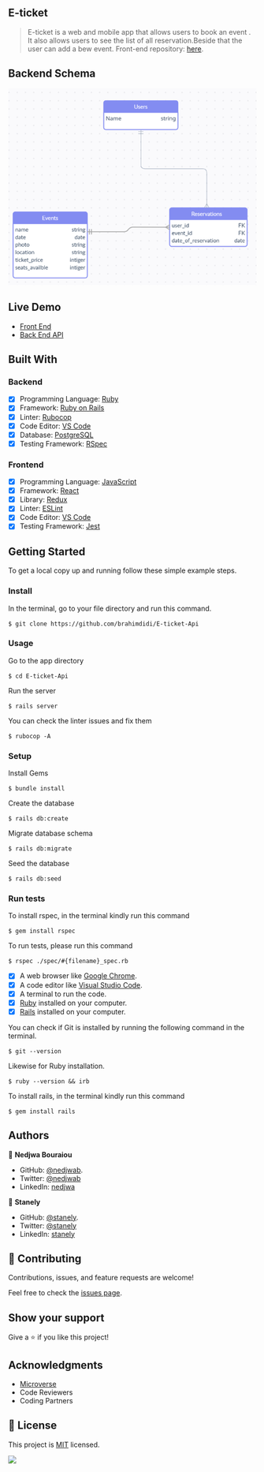 

## E-ticket

> E-ticket is a web and mobile app that allows users to book an event . It also allows users to see the list of all reservation.Beside that the user can add a bew event.
>Front-end repository: [here](https://github.com/nedjwab/e-ticket-frontend).

## Backend Schema
![here](https://github.com/brahimdidi/E-ticket-Api/blob/auth/Image20221020000256.png)

## Live Demo
- [Front End](https://github.com/nedjwab/e-ticket-frontend) 
- [Back End API](https://radiant-island-08872.herokuapp.com/)

## Built With

### Backend

- [x] Programming Language: [Ruby](https://www.ruby-lang.org/en/)
- [x] Framework: [Ruby on Rails](https://rubyonrails.org/)
- [x] Linter: [Rubocop](https://rubocop.org/)
- [x] Code Editor: [VS Code](https://code.visualstudio.com/)
- [x] Database: [PostgreSQL](https://www.postgresql.org/)
- [x] Testing Framework: [RSpec](https://rspec.info/)

### Frontend

- [x] Programming Language: [JavaScript](https://www.javascript.com/)
- [x] Framework: [React](https://reactjs.org/)
- [x] Library: [Redux](https://redux.js.org/)
- [x] Linter: [ESLint](https://eslint.org/)
- [x] Code Editor: [VS Code](https://code.visualstudio.com/)
- [x] Testing Framework: [Jest](https://jestjs.io/)

## Getting Started

To get a local copy up and running follow these simple example steps.

### Install

In the terminal, go to your file directory and run this command.

```
$ git clone https://github.com/brahimdidi/E-ticket-Api
```

### Usage

Go to the app directory
```
$ cd E-ticket-Api
```

Run the server
```
$ rails server
```

You can check the linter issues and fix them
```
$ rubocop -A
```

### Setup

Install Gems
```
$ bundle install
```

Create the database
```
$ rails db:create
```

Migrate database schema
```
$ rails db:migrate
```

Seed the database
```
$ rails db:seed
```

### Run tests

To install rspec, in the terminal kindly run this command

```
$ gem install rspec
```

To run tests, please run this command
```
$ rspec ./spec/#{filename}_spec.rb
```

- [x] A web browser like [Google Chrome](https://www.google.com/chrome/).
- [x] A code editor like [Visual Studio Code](https://code.visualstudio.com/).
- [x] A terminal to run the code.
- [x] [Ruby](https://www.ruby-lang.org/en/) installed on your computer.
- [x] [Rails](https://rubyonrails.org/) installed on your computer.

You can check if Git is installed by running the following command in the terminal.
```
$ git --version
```

Likewise for Ruby installation.
```
$ ruby --version && irb
```

To install rails, in the terminal kindly run this command
```
$ gem install rails
```
## Authors

👤 **Nedjwa Bouraiou**

- GitHub: [@nedjwab](https://github.com/nedjwab).
- Twitter: [@nedjwab](https://twitter.com/ned_jwa)
- LinkedIn: [nedjwa](https://www.linkedin.com/in/nedjwa-bouraiou/)

👤 **Stanely** 

- GitHub: [@stanely](https://github.com/Stanleeeeee).
- Twitter: [@stanely](https://github.com/Stanleeeeee)
- LinkedIn: [stanely](https://github.com/Stanleeeeee)


## 🤝 Contributing

Contributions, issues, and feature requests are welcome!

Feel free to check the [issues page](https://github.com/brahimdidi/E-ticket-Api/issues).

## Show your support

Give a ⭐️ if you like this project!

## Acknowledgments

- [Microverse](https://www.microverse.org/)
- Code Reviewers
- Coding Partners

## 📝 License

This project is [MIT](./MIT.md) licensed.

![](https://img.shields.io/badge/Microverse-blueviolet)